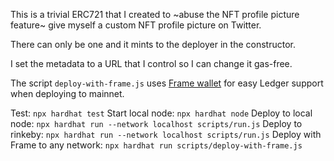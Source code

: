 This is a trivial ERC721 that I created to ~abuse the NFT profile picture feature~ give myself a custom NFT profile picture on Twitter.

There can only be one and it mints to the deployer in the constructor.

I set the metadata to a URL that I control so I can change it gas-free.

The script `deploy-with-frame.js` uses [Frame wallet](https://frame.sh/) for easy Ledger support when deploying to mainnet.

Test:  `npx hardhat test`
Start local node: `npx hardhat node`
Deploy to local node:  `npx hardhat run --network localhost scripts/run.js`
Deploy to rinkeby:  `npx hardhat run --network localhost scripts/run.js`
Deploy with Frame to any network: `npx hardhat run scripts/deploy-with-frame.js`

